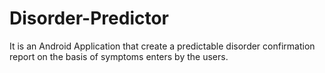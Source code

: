 # Disorder-Predictor
It is an Android Application that create a predictable disorder confirmation report on the basis of symptoms enters by the users.
